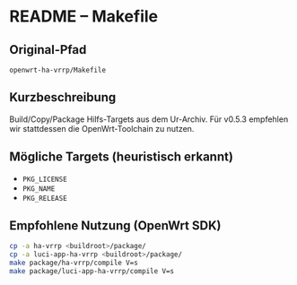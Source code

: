 # README – Makefile

## Original-Pfad
`openwrt-ha-vrrp/Makefile`

## Kurzbeschreibung
Build/Copy/Package Hilfs-Targets aus dem Ur-Archiv. Für v0.5.3 empfehlen wir stattdessen die OpenWrt-Toolchain zu nutzen.

## Mögliche Targets (heuristisch erkannt)
- `PKG_LICENSE`
- `PKG_NAME`
- `PKG_RELEASE`

## Empfohlene Nutzung (OpenWrt SDK)
```sh
cp -a ha-vrrp <buildroot>/package/
cp -a luci-app-ha-vrrp <buildroot>/package/
make package/ha-vrrp/compile V=s
make package/luci-app-ha-vrrp/compile V=s
```
